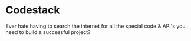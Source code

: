 # Codestack
Ever hate having to search the internet for all the special code & API's you need to build a successful project?

